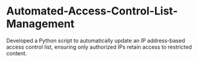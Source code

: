 # Automated-Access-Control-List-Management
Developed a Python script to automatically update an IP address-based access control list, ensuring only authorized IPs retain access to restricted content.
